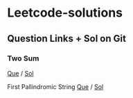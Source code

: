 # Leetcode-solutions

## Question Links + Sol on Git

### Two Sum

[Que](https://leetcode.com/problems/two-sum/)
/ [Sol](https://github.com/Aryan-Gupta2003/Leetcode-solutions/blob/main/two_sum.cpp)

First Pallindromic String
[Que](https://leetcode.com/problems/find-first-palindromic-string-in-the-array/)
/ [Sol](https://github.com/Aryan-Gupta2003/Leetcode-solutions/blob/main/pallindromic_string.cpp)
